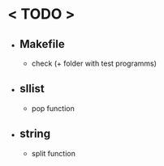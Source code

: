 # < TODO >

- ## Makefile
    - check (+ folder with test programms)

- ## sllist
    - pop function

- ## string
    - split function